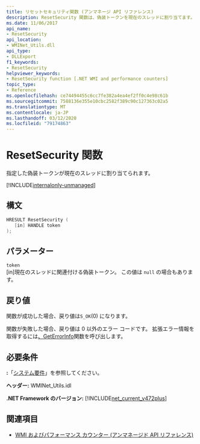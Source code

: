 ```yaml
---
title: リセットセキュリティ関数 (アンマネージ API リファレンス)
description: ResetSecurity 関数は、偽装トークンを現在のスレッドに割り当てます。
ms.date: 11/06/2017
api_name:
- ResetSecurity
api_location:
- WMINet_Utils.dll
api_type:
- DLLExport
f1_keywords:
- ResetSecurity
helpviewer_keywords:
- ResetSecurity function [.NET WMI and performance counters]
topic_type:
- Reference
ms.openlocfilehash: ce74494455c6cc7fe382a4ea4ef2ff0c4e98c61b
ms.sourcegitcommit: 7588136e355e10cbc2582f389c90c127363c02a5
ms.translationtype: MT
ms.contentlocale: ja-JP
ms.lasthandoff: 03/12/2020
ms.locfileid: "79174863"
---
```

# <a name="resetsecurity-function"></a>ResetSecurity 関数
指定した偽装トークンが現在のスレッドに割り当てられます。
  
[!INCLUDE[internalonly-unmanaged](../../../../includes/internalonly-unmanaged.md)]
  
## <a name="syntax"></a>構文  
  
```cpp  
HRESULT ResetSecurity (
   [in] HANDLE token
);
```  

## <a name="parameters"></a>パラメーター

`token`  
[in]現在のスレッドに関連付ける偽装トークン。 この値は `null` の場合もあります。

## <a name="return-value"></a>戻り値

関数が成功した場合、戻り値は`S_OK`(0) になります。

関数が失敗した場合、戻り値は 0 以外のエラー コードです。 拡張エラー情報を取得するには[、GetErrorInfo](geterrorinfo.md)関数を呼び出します。
  
## <a name="requirements"></a>必要条件  
 **:**「[システム要件](../../get-started/system-requirements.md)」を参照してください。  
  
 **ヘッダー:** WMINet_Utils.idl  
  
 **.NET Framework のバージョン:** [!INCLUDE[net_current_v472plus](../../../../includes/net-current-v472plus.md)]  
  
## <a name="see-also"></a>関連項目

- [WMI およびパフォーマンス カウンター (アンマネージド API リファレンス)](index.md)
